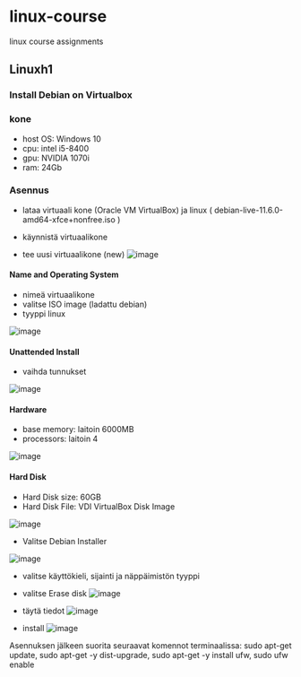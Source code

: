 # linux-course
linux course assignments

## Linuxh1
### Install Debian on Virtualbox

### kone
- host OS: Windows 10
- cpu: intel i5-8400
- gpu: NVIDIA 1070i
- ram: 24Gb 

### Asennus

- lataa virtuaali kone (Oracle VM VirtualBox)
ja linux ( debian-live-11.6.0-amd64-xfce+nonfree.iso )

- käynnistä virtuaalikone 
- tee uusi virtuaalikone (new)
![image](https://user-images.githubusercontent.com/112497423/212957914-8bec750e-bff1-439d-8299-78ec113d1632.png)

#### Name and Operating System
- nimeä virtuaalikone
- valitse ISO image (ladattu debian)
- tyyppi linux

![image](https://user-images.githubusercontent.com/112497423/212957001-8a654252-bfaa-4459-ab54-081e42e9020e.png)

#### Unattended Install
- vaihda tunnukset


![image](https://user-images.githubusercontent.com/112497423/212957072-0d772f68-32d5-4323-b97c-753884d14dfa.png)

#### Hardware
- base memory: laitoin 6000MB
- processors: laitoin 4

![image](https://user-images.githubusercontent.com/112497423/212957115-85284ed2-64a7-4401-9ff1-9229773b2e30.png)

#### Hard Disk
- Hard Disk size: 60GB
- Hard Disk File: VDI VirtualBox Disk Image

![image](https://user-images.githubusercontent.com/112497423/212957260-3231c07f-df3e-40bb-8e30-0fce1625d029.png)

- Valitse Debian Installer

![image](https://user-images.githubusercontent.com/112497423/212958848-8dba1dd6-7dea-440c-89c9-288b61ca4cb8.png)

- valitse käyttökieli, sijainti ja näppäimistön tyyppi

- valitse Erase disk
![image](https://user-images.githubusercontent.com/112497423/212964773-96541698-aa2c-4e43-82fe-36be34af8298.png)

- täytä tiedot
![image](https://user-images.githubusercontent.com/112497423/212965319-08cb7e38-1cb8-4328-a100-a13e0f3e20de.png)

- install
![image](https://user-images.githubusercontent.com/112497423/212966030-7c6e2bb3-195e-45d9-bce0-de6edef85204.png)

Asennuksen jälkeen
suorita seuraavat komennot terminaalissa: sudo apt-get update, sudo apt-get -y dist-upgrade, sudo apt-get -y install ufw, sudo ufw enable
